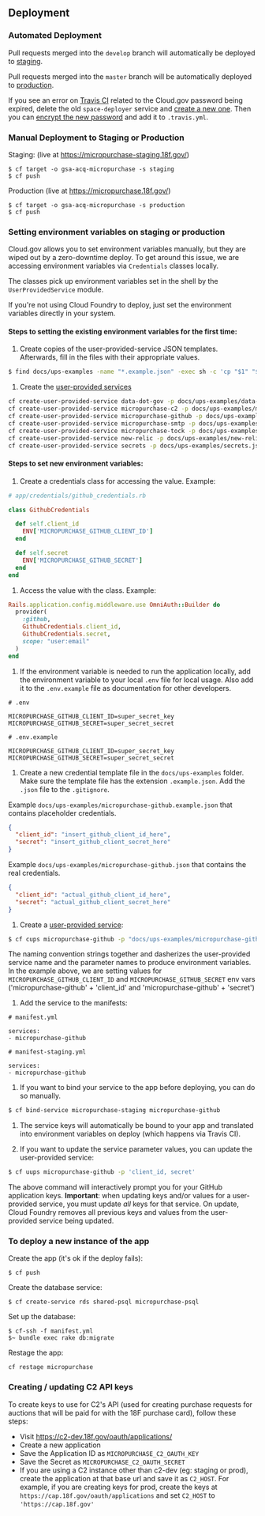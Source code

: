 ## Deployment

### Automated Deployment

Pull requests merged into the `develop` branch will automatically be deployed to
[staging](https://micropurchase-staging.18f.gov).

Pull requests merged into the `master` branch will be automatically deployed to
[production](https://micropurchase.18f.gov).

If you see an error on [Travis CI](https://travis-ci.org/18F/micropurchase)
related to the Cloud.gov password being expired, delete the old `space-deployer`
service and
[create a new one](https://cloud.gov/docs/services/cloud-gov-service-account/).
Then you can
[encrypt the new password](https://docs.travis-ci.com/user/encryption-keys/) and
add it to `.travis.yml`.

### Manual Deployment to Staging or Production

Staging: (live at https://micropurchase-staging.18f.gov/)

```
$ cf target -o gsa-acq-micropurchase -s staging
$ cf push
```

Production (live at https://micropurchase.18f.gov/)

```
$ cf target -o gsa-acq-micropurchase -s production
$ cf push
```

### Setting environment variables on staging or production

Cloud.gov allows you to set environment variables manually, but they are wiped
out by a zero-downtime deploy. To get around this issue, we are accessing
environment variables via `Credentials` classes locally.

The classes pick up environment variables set in the shell by the
`UserProvidedService` module.

If you're not using Cloud Foundry to deploy, just set the environment variables
directly in your system.

#### Steps to setting the existing environment variables for the first time:

1. Create copies of the user-provided-service JSON templates. Afterwards, fill
in the files with their appropriate values.
  ```bash
  $ find docs/ups-examples -name "*.example.json" -exec sh -c 'cp "$1" "${1%.example.json}.json"' _ {} \;
  ```

1. Create the [user-provided
services](https://docs.cloudfoundry.org/devguide/services/user-provided.html)
  ```bash
  cf create-user-provided-service data-dot-gov -p docs/ups-examples/data-dot-gov.json
  cf create-user-provided-service micropurchase-c2 -p docs/ups-examples/micropurchase-c2.json
  cf create-user-provided-service micropurchase-github -p docs/ups-examples/micropurchase-github.json
  cf create-user-provided-service micropurchase-smtp -p docs/ups-examples/micropurchase-smtp.json
  cf create-user-provided-service micropurchase-tock -p docs/ups-examples/micropurchase-tock.json
  cf create-user-provided-service new-relic -p docs/ups-examples/new-relic.json
  cf create-user-provided-service secrets -p docs/ups-examples/secrets.json
  ```

#### Steps to set new environment variables:

1. Create a credentials class for accessing the value. Example:

  ```ruby
  # app/credentials/github_credentials.rb

  class GithubCredentials

    def self.client_id
      ENV['MICROPURCHASE_GITHUB_CLIENT_ID']
    end

    def self.secret
      ENV['MICROPURCHASE_GITHUB_SECRET']
    end
  end
  ```

1. Access the value with the class. Example:

  ```ruby
  Rails.application.config.middleware.use OmniAuth::Builder do
    provider(
      :github,
      GithubCredentials.client_id,
      GithubCredentials.secret,
      scope: "user:email"
    )
  end
  ```

1. If the environment variable is needed to run the application locally, add the
  environment variable to your local `.env` file for local usage. Also add it
  to the `.env.example` file as documentation for other developers.

  ```
  # .env

  MICROPURCHASE_GITHUB_CLIENT_ID=super_secret_key
  MICROPURCHASE_GITHUB_SECRET=super_secret_secret
  ```

  ```
  # .env.example

  MICROPURCHASE_GITHUB_CLIENT_ID=super_secret_key
  MICROPURCHASE_GITHUB_SECRET=super_secret_secret
  ```

1. Create a new credential template file in the `docs/ups-examples` folder. Make
sure the template file has the extension `.example.json`. Add the `.json` file
to the `.gitignore`.

  Example `docs/ups-examples/micropurchase-github.example.json`
  that contains placeholder credentials.
  ```json
  {
    "client_id": "insert_github_client_id_here",
    "secret": "insert_github_client_secret_here"
  }
  ```

  Example `docs/ups-examples/micropurchase-github.json` that contains the
  real credentials.
  ```json
  {
    "client_id": "actual_github_client_id_here",
    "secret": "actual_github_client_secret_here"
  }
  ```

1. Create a [user-provided service](https://docs.cloudfoundry.org/devguide/services/user-provided.html):

  ```bash
  $ cf cups micropurchase-github -p "docs/ups-examples/micropurchase-github.json"
  ```

  The naming convention strings together and dasherizes the user-provided
  service name and the parameter names to produce environment variables. In the
  example above, we are setting values for `MICROPURCHASE_GITHUB_CLIENT_ID` and
  `MICROPURCHASE_GITHUB_SECRET` env vars ('micropurchase-github' + 'client_id'
  and 'micropurchase-github' + 'secret')

1. Add the service to the manifests:

```
# manifest.yml

services:
- micropurchase-github
```

```
# manifest-staging.yml

services:
- micropurchase-github
```

1. If you want to bind your service to the app before deploying, you can do so
manually.

```bash
$ cf bind-service micropurchase-staging micropurchase-github
```

1. The service keys will automatically be bound to your app and translated into
   environment variables on deploy (which happens via Travis CI).

1. If you want to update the service parameter values, you can update the
   user-provided service:

  ```bash
  $ cf uups micropurchase-github -p 'client_id, secret'
  ```

  The above command will interactively prompt you for your GitHub application
  keys. **Important**: when updating keys and/or values for a user-provided service,
  you must update *all* keys for that service. On update, Cloud Foundry removes
  all previous keys and values from the user-provided service being updated.

### To deploy a new instance of the app

Create the app (it's ok if the deploy fails):

```
$ cf push
```

Create the database service:

```
$ cf create-service rds shared-psql micropurchase-psql
```

Set up the database:

```
$ cf-ssh -f manifest.yml
$~ bundle exec rake db:migrate
```

Restage the app:

```
cf restage micropurchase
```

### Creating / updating C2 API keys

To create keys to use for C2's API (used for creating purchase requests for
auctions that will be paid for with the 18F purchase card), follow these steps:

* Visit https://c2-dev.18f.gov/oauth/applications/
* Create a new application
* Save the Application ID as `MICROPURCHASE_C2_OAUTH_KEY`
* Save the Secret as `MICROPURCHASE_C2_OAUTH_SECRET`
* If you are using a C2 instance other than c2-dev (eg: staging or prod),
  create the application at that base url and save it as `C2_HOST`. For example,
  if you are creating keys for prod, create the keys at
  `https://cap.18f.gov/oauth/applications` and set `C2_HOST` to
  `'https://cap.18f.gov'`
